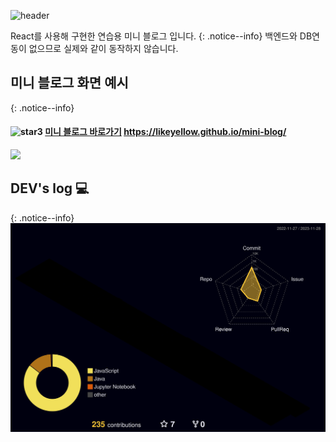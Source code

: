 <div align="left">
  
![header](https://capsule-render.vercel.app/api?type=waving&color=timeGradient&text=Welcome%20to%20likeyellow's%20GitHub%20👋&animation=twinkling&fontSize=35&fontAlignY=40&fontAlign=50&height=250)
  
React를 사용해 구현한 연습용 미니 블로그 입니다.
{: .notice--info}
백엔드와 DB연동이 없으므로 실제와 같이 동작하지 않습니다.


## 미니 블로그 화면 예시
{: .notice--info}
####  <img width="46" alt="star3" src="https://user-images.githubusercontent.com/78655692/151471989-9e21d7a8-a7b6-44b0-b598-2bb204b56b00.png"> [미니 블로그 바로가기](https://likeyellow.github.io/mini-blog/) https://likeyellow.github.io/mini-blog/
<div><img src="https://github.com/likeyellow/mini-blog/assets/38120188/89c197e7-43eb-42d9-9332-e6471b379613" width="500" /></div>


## DEV's log 💻
{: .notice--info}
![](./profile-3d-contrib/profile-night-rainbow.svg)

